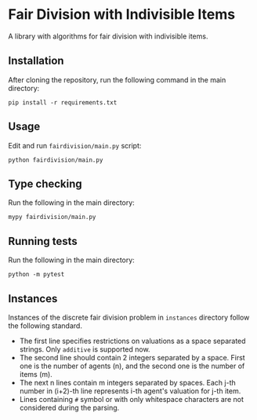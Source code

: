 # Fair Division with Indivisible Items

A library with algorithms for fair division with indivisible items.

## Installation
After cloning the repository, run the following command in the main directory:

    pip install -r requirements.txt


## Usage
Edit and run `fairdivision/main.py` script:

    python fairdivision/main.py


## Type checking
Run the following in the main directory:

    mypy fairdivision/main.py


## Running tests
Run the following in the main directory:

    python -m pytest


## Instances
Instances of the discrete fair division problem in `instances` directory follow the following standard.

- The first line specifies restrictions on valuations as a space separated strings. Only `additive` is supported now.
- The second line should contain 2 integers separated by a space. First one is the number of agents (n), and the second one is the number of items (m).
- The next n lines contain m integers separated by spaces. Each j-th number in (i+2)-th line represents i-th agent's valuation for j-th item.
- Lines containing `#` symbol or with only whitespace characters are not considered during the parsing.
